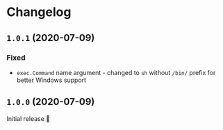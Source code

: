 # Changelog

## `1.0.1` (2020-07-09)
### Fixed
- `exec.Command` name argument - changed to `sh` without `/bin/` prefix for better Windows support

## `1.0.0` (2020-07-09)
Initial release 🎉